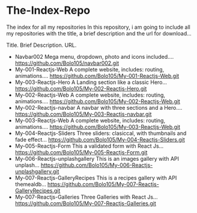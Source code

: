 # The-Index-Repo
The index for all my repositories
In this repository, i am going to include all my repositories with the title, a brief description and the url for download...

Title.                                Brief Description.                                               URL.
- Navbar002                           Mega menu, dropdown, photo and icons included....                https://github.com/Bolo105/navbar002.git
- My-001-Reactjs-Web                  A complete website, includes: routing, animations....            https://github.com/Bolo105/My-001-Reactjs-Web.git
- My-003-Reactjs-Hero                 A Landing section like a classic Hero...                         https://github.com/Bolo105/My-002-Reactjs-Hero.git
- My-002-Reactjs-Web                  A complete website, includes: routing, animations....            https://github.com/Bolo105/My-002-Reactjs-Web.git
- My-002-Reactjs-navbar               A navbar with three sections and a Hero....                      https://github.com/Bolo105/My-003-Reactjs-navbar.git
- My-003-Reactjs-Web                  A complete website, includes: routing, animations....            https://github.com/Bolo105/My-003-Reactjs-Web.git
- My-004-Reactjs-Sliders              Three sliders: clasiccal, with thumbnails and fade effect...     https://github.com/Bolo105/My-004-Reactjs-Sliders.git
- My-005-Reactjs-Form                 This a validated form with React Js...                           https://github.com/Bolo105/My-005-Reactjs-Form.git
- My-006-Reactjs-unplashgallery       This is an images gallery with API unplash...                    https://github.com/Bolo105/My-006-Reactjs-unplashgallery.git
- My-007-Reactjs-GalleryRecipes       This is a recipes gallery with API themealdb...                  https://github.com/Bolo105/My-007-Reactjs-GalleryRecipes.git
- My-007-Reactjs-Galleries            Three Galleries with React Js...                                 https://github.com/Bolo105/My-007-Reactjs-Galleries.git

